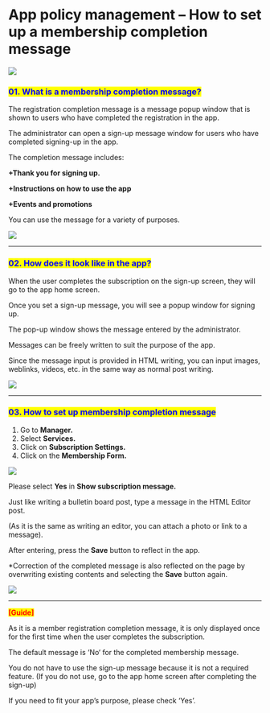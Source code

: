 # App policy management – How to set up a membership completion message

![](https://support.swing2app.com/wp-content/uploads/2019/01/sub.png)

### <mark style="color:blue;">**01. What is a membership completion message?**</mark>

The registration completion message is a message popup window that is shown to users who have completed the registration in the app.

The administrator can open a sign-up message window for users who have completed signing-up in the app.

The completion message includes:

**+Thank you for signing up.**

**+Instructions on how to use the app**

**+Events and promotions**

You can use the message for a variety of purposes.

![](https://support.swing2app.com/wp-content/uploads/2019/01/Group-236@3x.png)

***

### <mark style="color:blue;">**02. How does it look like in the app?**</mark>

When the user completes the subscription on the sign-up screen, they will go to the app home screen.

Once you set a sign-up message, you will see a popup window for signing up.

The pop-up window shows the message entered by the administrator.

Messages can be freely written to suit the purpose of the app.

Since the message input is provided in HTML writing, you can input images, weblinks, videos, etc. in the same way as normal post writing.

![](https://support.swing2app.com/wp-content/uploads/2019/01/welcome.png)

***

### <mark style="color:blue;">**03. How to set up membership completion message**</mark>

1. Go to **Manager.**&#x20;
2. Select **Services.**&#x20;
3. Click on **Subscription Settings.**
4. Click on the **Membership Form.**

![](https://support.swing2app.com/wp-content/uploads/2018/10/o.png)

Please select **Yes** in **Show subscription message.**

Just like writing a bulletin board post, type a message in the HTML Editor post.

(As it is the same as writing an editor, you can attach a photo or link to a message).

After entering, press the **Save** button to reflect in the app.

\*Correction of the completed message is also reflected on the page by overwriting existing contents and selecting the **Save** button again.

![](https://support.swing2app.com/wp-content/uploads/2019/01/Policy17.png)

***

<mark style="color:red;">**\[Guide]**</mark>

As it is a member registration completion message, it is only displayed once for the first time when the user completes the subscription.

The default message is ‘No‘ for the completed membership message.

You do not have to use the sign-up message because it is not a required feature. (If you do not use, go to the app home screen after completing the sign-up)

If you need to fit your app’s purpose, please check ‘Yes’.
